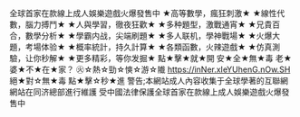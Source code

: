 全球首家在款線上成人娛樂遊戲火爆發售中
★高等數學，瘋狂刺激★
★線性代數，腦力搏鬥★
★人與學習，徹夜狂歡★
★多种題型，激戰通宵★
★兄貴百合，數學分析★
★學霸内战，尖端刷題★
★多人联机，學神戰場★
★火爆大題，考場体验★
★概率統計，持久計算★
★各類函數，火辣遊戲★
★仿真測驗，让你秒解★
★更多精彩，等你发掘★
點★擊★就★開
安★全★無★毒
老★婆★不★在★家？
㊋☆熱☆勁☆慡☆游☆隵
https://inNer.xIeYUhenG.nOw.SH
絕★對☆無★毒
點★擊☆秒★進
警告;本網站成人內容收集于全球學著的互聯網網站在同济總部進行維護
受中國法律保護全球首家在款線上成人娛樂遊戲火爆發售中
